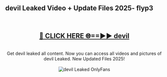 <h2>devil Leaked Video + Update Files 2025- flyp3</h2>
<br>
<div align="center">
<h2><a href="https://libra.edu.pl?devil" rel="nofollow">🔴 CLICK HERE 🌐==►► devil</a></h2>
<br>
Get devil leaked all content. Now you can access all videos and pictures of devil Leaked. New Updated Files 2025!
<br>
<br>
<a href="https://libra.edu.pl?devil" rel="nofollow" data-target="animated-image.originalLink"><img src="https://i.ibb.co.com/WyWwxjT/player-gif2.gif" alt="devil Leaked OnlyFans" style="max-width: 100%; display: inline-block;" data-target="animated-image.originalImage"></a>
</div>
<br>